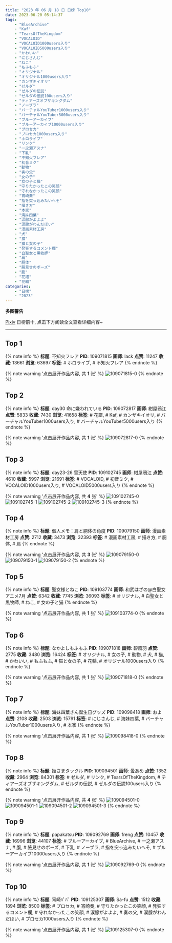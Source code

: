 ```yaml
---
title: "2023 年 06 月 18 日 日榜 Top10"
date: 2023-06-20 05:14:37
tags:
    - "BlueArchive"
    - "Kaf"
    - "TearsOfTheKingdom"
    - "VOCALOID"
    - "VOCALOID1000users入り"
    - "VOCALOID5000users入り"
    - "かわいい"
    - "にじさんじ"
    - "ねこ"
    - "もふもふ"
    - "オリジナル"
    - "オリジナル1000users入り"
    - "カンザキイオリ"
    - "ゼルダ"
    - "ゼルダの伝説"
    - "ゼルダの伝説100users入り"
    - "ティアーズオブザキングダム"
    - "ノーブラ"
    - "バーチャルYouTuber1000users入り"
    - "バーチャルYouTuber5000users入り"
    - "ブルーアーカイブ"
    - "ブルーアーカイブ10000users入り"
    - "プロセカ"
    - "プロセカ1000users入り"
    - "ホロライブ"
    - "リンク"
    - "一之瀬アスナ"
    - "下乳"
    - "不知火フレア"
    - "初音ミク"
    - "動物"
    - "奏の父"
    - "女の子"
    - "女の子と猫"
    - "守りたかったこの笑顔"
    - "守れなかったこの笑顔"
    - "宵崎奏"
    - "指を突っ込みたいへそ"
    - "描き方"
    - "本家"
    - "海妹四葉"
    - "涙腺がよよよ"
    - "涙腺がわんだほい"
    - "漫画素材工房"
    - "犬"
    - "猫"
    - "猫と女の子"
    - "発狂するコメント欄"
    - "白聖女と黒牧師"
    - "肩"
    - "胴体"
    - "腋見せのポーズ"
    - "腹"
    - "花譜"
    - "花輪"
categories:
    - "日榜"
    - "2023"
---
```


<i class="fa fa-triangle-exclamation"></i>**多图警告**<i class="fa fa-triangle-exclamation"></i>

[Pixiv](https://www.pixiv.net/) 日榜前十, 点击下方阅读全文查看详细内容~

<!-- more -->

---

## Top 1

{% note info %}
**标题**: 不知火フレア
**PID**: 109071815 **画师**: lack
**点赞**: 11247 **收藏**: 13661 **浏览**: 63697
**标签**: # ホロライブ, # 不知火フレア
{% endnote %}

{% note warning '点击展开作品内容, 共 **1** 张' %}
![109071815-0](https://i.pixiv.re/img-original/img/2023/06/17/00/00/22/109071815_p0.png)
{% endnote %}

## Top 2

{% note info %}
**标题**: day30 命に嫌われている
**PID**: 109072817 **画师**: 紺屋鴉江
**点赞**: 5833 **收藏**: 7430 **浏览**: 41658
**标签**: # 花譜, # Kaf, # カンザキイオリ, # バーチャルYouTuber1000users入り, # バーチャルYouTuber5000users入り
{% endnote %}

{% note warning '点击展开作品内容, 共 **1** 张' %}
![109072817-0](https://i.pixiv.re/img-original/img/2023/06/17/00/20/02/109072817_p0.jpg)
{% endnote %}

## Top 3

{% note info %}
**标题**: day23-26 雪天使
**PID**: 109102745 **画师**: 紺屋鴉江
**点赞**: 4610 **收藏**: 5997 **浏览**: 21691
**标签**: # VOCALOID, # 初音ミク, # VOCALOID1000users入り, # VOCALOID5000users入り
{% endnote %}

{% note warning '点击展开作品内容, 共 **4** 张' %}
![109102745-0](https://i.pixiv.re/img-original/img/2023/06/17/23/53/39/109102745_p0.jpg)
![109102745-1](https://i.pixiv.re/img-original/img/2023/06/17/23/53/39/109102745_p1.jpg)
![109102745-2](https://i.pixiv.re/img-original/img/2023/06/17/23/53/39/109102745_p2.jpg)
![109102745-3](https://i.pixiv.re/img-original/img/2023/06/17/23/53/39/109102745_p3.jpg)
{% endnote %}

## Top 4

{% note info %}
**标题**: 個人メモ：肩と胴体の角度
**PID**: 109079150 **画师**: 漫画素材工房
**点赞**: 2712 **收藏**: 3473 **浏览**: 32393
**标签**: # 漫画素材工房, # 描き方, # 胴体, # 肩
{% endnote %}

{% note warning '点击展开作品内容, 共 **3** 张' %}
![109079150-0](https://i.pixiv.re/img-original/img/2023/06/17/07/00/10/109079150_p0.jpg)
![109079150-1](https://i.pixiv.re/img-original/img/2023/06/17/07/00/10/109079150_p1.jpg)
![109079150-2](https://i.pixiv.re/img-original/img/2023/06/17/07/00/10/109079150_p2.jpg)
{% endnote %}

## Top 5

{% note info %}
**标题**: 聖女様とねこ
**PID**: 109103774 **画师**: 和武はざの@白聖女アニメ7月
**点赞**: 6342 **收藏**: 7745 **浏览**: 36093
**标签**: # オリジナル, # 白聖女と黒牧師, # ねこ, # 女の子と猫
{% endnote %}

{% note warning '点击展开作品内容, 共 **1** 张' %}
![109103774-0](https://i.pixiv.re/img-original/img/2023/06/18/00/10/27/109103774_p0.jpg)
{% endnote %}

## Top 6

{% note info %}
**标题**: なかよしもふもふ
**PID**: 109071818 **画师**: 碧風羽
**点赞**: 2775 **收藏**: 3480 **浏览**: 16424
**标签**: # オリジナル, # 女の子, # 動物, # 犬, # 猫, # かわいい, # もふもふ, # 猫と女の子, # 花輪, # オリジナル1000users入り
{% endnote %}

{% note warning '点击展开作品内容, 共 **1** 张' %}
![109071818-0](https://i.pixiv.re/img-original/img/2023/06/17/00/00/22/109071818_p0.jpg)
{% endnote %}

## Top 7

{% note info %}
**标题**: 海妹四葉さん誕生日グッズ
**PID**: 109098418 **画师**: およ
**点赞**: 2108 **收藏**: 2503 **浏览**: 15791
**标签**: # にじさんじ, # 海妹四葉, # バーチャルYouTuber1000users入り, # 本家
{% endnote %}

{% note warning '点击展开作品内容, 共 **1** 张' %}
![109098418-0](https://i.pixiv.re/img-original/img/2023/06/17/21/50/04/109098418_p0.jpg)
{% endnote %}

## Top 8

{% note info %}
**标题**: 姫さまタックル
**PID**: 109094501 **画师**: 曇あめ
**点赞**: 1352 **收藏**: 2964 **浏览**: 84301
**标签**: # ゼルダ, # リンク, # TearsOfTheKingdom, # ティアーズオブザキングダム, # ゼルダの伝説, # ゼルダの伝説100users入り
{% endnote %}

{% note warning '点击展开作品内容, 共 **4** 张' %}
![109094501-0](https://i.pixiv.re/img-original/img/2023/06/17/19/51/47/109094501_p0.jpg)
![109094501-1](https://i.pixiv.re/img-original/img/2023/06/17/19/51/47/109094501_p1.jpg)
![109094501-2](https://i.pixiv.re/img-original/img/2023/06/17/19/51/47/109094501_p2.jpg)
![109094501-3](https://i.pixiv.re/img-original/img/2023/06/17/19/51/47/109094501_p3.jpg)
{% endnote %}

## Top 9

{% note info %}
**标题**: papakatsu
**PID**: 109092769 **画师**: freng
**点赞**: 10457 **收藏**: 16996 **浏览**: 44107
**标签**: # ブルーアーカイブ, # BlueArchive, # 一之瀬アスナ, # 腹, # 腋見せのポーズ, # 下乳, # ノーブラ, # 指を突っ込みたいへそ, # ブルーアーカイブ10000users入り
{% endnote %}

{% note warning '点击展开作品内容, 共 **1** 张' %}
![109092769-0](https://i.pixiv.re/img-original/img/2023/06/17/18/48/59/109092769_p0.png)
{% endnote %}

## Top 10

{% note info %}
**标题**: 宵崎ﾊﾟﾊﾟ
**PID**: 109125307 **画师**: Sa-fu
**点赞**: 1512 **收藏**: 1894 **浏览**: 8500
**标签**: # プロセカ, # 宵崎奏, # 守りたかったこの笑顔, # 発狂するコメント欄, # 守れなかったこの笑顔, # 涙腺がよよよ, # 奏の父, # 涙腺がわんだほい, # プロセカ1000users入り
{% endnote %}

{% note warning '点击展开作品内容, 共 **1** 张' %}
![109125307-0](https://i.pixiv.re/img-original/img/2023/06/18/18/16/56/109125307_p0.jpg)
{% endnote %}
